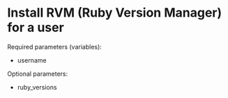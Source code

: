 # Install RVM (Ruby Version Manager) for a user

Required parameters (variables):
- username

Optional parameters:
- ruby_versions
